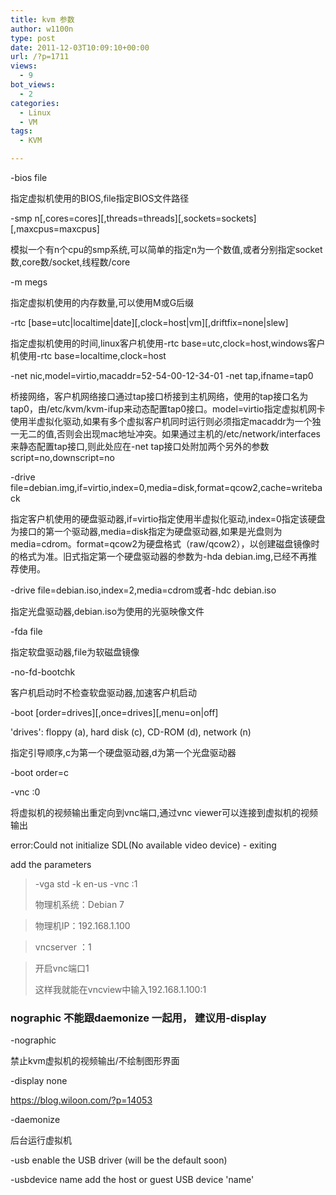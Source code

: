 ```yaml
---
title: kvm 参数
author: w1100n
type: post
date: 2011-12-03T10:09:10+00:00
url: /?p=1711
views:
  - 9
bot_views:
  - 2
categories:
  - Linux
  - VM
tags:
  - KVM

---
```

-bios file
  
指定虚拟机使用的BIOS,file指定BIOS文件路径

-smp n[,cores=cores][,threads=threads][,sockets=sockets][,maxcpus=maxcpus]
  
模拟一个有n个cpu的smp系统,可以简单的指定n为一个数值,或者分别指定socket数,core数/socket,线程数/core

-m megs
  
指定虚拟机使用的内存数量,可以使用M或G后缀

-rtc [base=utc|localtime|date][,clock=host|vm][,driftfix=none|slew]
  
指定虚拟机使用的时间,linux客户机使用-rtc base=utc,clock=host,windows客户机使用-rtc base=localtime,clock=host

-net nic,model=virtio,macaddr=52-54-00-12-34-01 -net tap,ifname=tap0
  
桥接网络，客户机网络接口通过tap接口桥接到主机网络，使用的tap接口名为tap0，由/etc/kvm/kvm-ifup来动态配置tap0接口。model=virtio指定虚拟机网卡使用半虚拟化驱动,如果有多个虚拟客户机同时运行则必须指定macaddr为一个独一无二的值,否则会出现mac地址冲突。如果通过主机的/etc/network/interfaces来静态配置tap接口,则此处应在-net tap接口处附加两个另外的参数script=no,downscript=no

-drive file=debian.img,if=virtio,index=0,media=disk,format=qcow2,cache=writeback
  
指定客户机使用的硬盘驱动器,if=virtio指定使用半虚拟化驱动,index=0指定该硬盘为接口的第一个驱动器,media=disk指定为硬盘驱动器,如果是光盘则为media=cdrom。format=qcow2为硬盘格式（raw/qcow2），以创建磁盘镜像时的格式为准。旧式指定第一个硬盘驱动器的参数为-hda debian.img,已经不再推荐使用。

-drive file=debian.iso,index=2,media=cdrom或者-hdc debian.iso
  
指定光盘驱动器,debian.iso为使用的光驱映像文件

-fda file
  
指定软盘驱动器,file为软磁盘镜像

-no-fd-bootchk
  
客户机启动时不检查软盘驱动器,加速客户机启动

-boot [order=drives][,once=drives][,menu=on|off]
  
'drives': floppy (a), hard disk (c), CD-ROM (d), network (n)

指定引导顺序,c为第一个硬盘驱动器,d为第一个光盘驱动器

-boot order=c

-vnc :0
  
将虚拟机的视频输出重定向到vnc端口,通过vnc viewer可以连接到虚拟机的视频输出

error:Could not initialize SDL(No available video device) - exiting

add the parameters

> -vga std -k en-us -vnc :1
> 
> 物理机系统：Debian 7
  
> 物理机IP：192.168.1.100
  
> vncserver ：1
  
> 开启vnc端口1
> 
> 这样我就能在vncview中输入192.168.1.100:1<span style="color: #ff0000;">
 

### nographic 不能跟daemonize 一起用， 建议用-display

-nographic
  
禁止kvm虚拟机的视频输出/不绘制图形界面

-display none
  
<https://blog.wiloon.com/?p=14053>

-daemonize
  
后台运行虚拟机

-usb enable the USB driver (will be the default soon)
  
-usbdevice name add the host or guest USB device 'name'